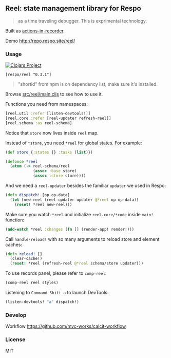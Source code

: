 
Reel: state management library for Respo
----

> as a time traveling debugger. This is exprimental technology.

Built as [actions-in-recorder](https://github.com/mvc-works/actions-in-recorder).

Demo http://repo.respo.site/reel/

### Usage

[![Clojars Project](https://img.shields.io/clojars/v/respo/reel.svg)](https://clojars.org/respo/reel)

```edn
[respo/reel "0.3.1"]
```

> "shortid" from npm is on dependency list, make sure it's installed.

Browse [src/reel/main.cljs](https://github.com/Respo/reel/blob/master/src/reel/main.cljs) to see how to use it.

Functions you need from namespaces:

```clojure
[reel.util :refer [listen-devtools!]]
[reel.core :refer [reel-updater refresh-reel]]
[reel.schema :as reel-schema]
```

Notice that `store` now lives inside `reel` map.

Instead of `*store`, you need `*reel` for global states. For example:

```clojure
(def store {:states {} :tasks (list)})

(defonce *reel
  (atom (-> reel-schema/reel
            (assoc :base store)
            (assoc :store store))))
```

And we need a `reel-updater` besides the familiar `updater` we used in Respo:

```clojure
(defn dispatch! [op op-data]
  (let [new-reel (reel-updater updater @*reel op op-data)]
    (reset! *reel new-reel)))
```

Make sure you watch `*reel` and initialize `reel.core/*code` inside `main!` function:

```clojure
(add-watch *reel :changes (fn [] (render-app! render!)))
```

Call `handle-reload!` with so many arguments to reload store and element caches:

```clojure
(defn reload! []
  (clear-cache!)
  (reset! *reel (refresh-reel @*reel schema/store updater)))
```

To use records panel, please refer to `comp-reel`:

```clojure
(comp-reel reel styles)
```

Listening to `Command Shift a` to launch DevTools:

```clojure
(listen-devtools! "a" dispatch!)
```

### Develop

Workflow https://github.com/mvc-works/calcit-workflow

### License

MIT

